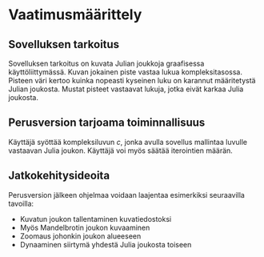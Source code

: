 # Vaatimusmäärittely
## Sovelluksen tarkoitus
Sovelluksen tarkoitus on kuvata Julian joukkoja graafisessa käyttöliittymässä. Kuvan jokainen piste vastaa lukua kompleksitasossa. Pisteen väri kertoo kuinka nopeasti kyseinen luku on karannut määritetystä Julian joukosta. Mustat pisteet vastaavat lukuja, jotka eivät karkaa Julia joukosta.
## Perusversion tarjoama toiminnallisuus
Käyttäjä syöttää kompleksiluvun *c*, jonka avulla sovellus mallintaa luvulle vastaavan Julia joukon. Käyttäjä voi myös säätää iterointien määrän.
## Jatkokehitysideoita
Perusversion jälkeen ohjelmaa voidaan laajentaa esimerkiksi seuraavilla tavoilla:
* Kuvatun joukon tallentaminen kuvatiedostoksi
* Myös Mandelbrotin joukon kuvaaminen
* Zoomaus johonkin joukon alueeseen
* Dynaaminen siirtymä yhdestä Julia joukosta toiseen
